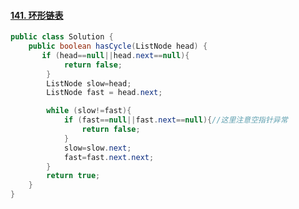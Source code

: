 #### [141. 环形链表](https://leetcode-cn.com/problems/linked-list-cycle/)

```java
public class Solution {
    public boolean hasCycle(ListNode head) {
       if (head==null||head.next==null){
            return false;
        }
        ListNode slow=head;
        ListNode fast = head.next;

        while (slow!=fast){
            if (fast==null||fast.next==null){//这里注意空指针异常
                return false;
            }
            slow=slow.next;
            fast=fast.next.next;
        }
        return true;
    }
}
```

